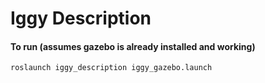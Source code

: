 # Iggy Description

#### To run (assumes gazebo is already installed and working)
`roslaunch iggy_description iggy_gazebo.launch`

